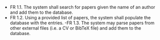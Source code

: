 - FR 1.1. The system shall search for papers given the name of an author and add them to the database.
- FR 1.2. Using a provided list of papers, the system shall populate the database with the entries.
-FR 1.3. The system may parse papers from other external files (i.e. a CV or BibTeX file) and add them to the database.
